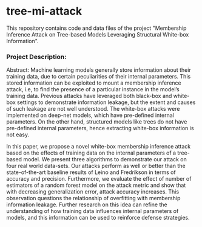 # tree-mi-attack
This repository contains code and data files of the project "Membership Inference Attack on Tree-based Models Leveraging Structural White-box Information".

### Project Description:

Abstract:
Machine learning models generally store information about their training data, due to certain peculiarities of their internal parameters. This stored information can be exploited to mount a membership inference attack, i.e, to find the presence of a particular instance in the model’s training data. Previous attacks have leveraged both black-box and white-box settings to demonstrate information leakage, but the extent and causes of such leakage are not well understood. The white-box attacks were implemented on deep-net models, which have pre-defined internal parameters. On the other hand, structured models like trees do not have pre-defined internal parameters, hence extracting white-box information is not easy. 

In this paper, we propose a novel white-box membership inference attack based on the effects of training data on the internal parameters of a tree-based model. We present three algorithms to demonstrate our attack on four real world data-sets. Our attacks perform as well or better than the state-of-the-art baseline results of Leino and Fredrikson in terms of accuracy and precision. Furthermore, we evaluate the effect of number of estimators of a random forest model on the attack metric and show that with decreasing generalization error, attack accuracy increases. This observation questions the relationship of overfitting with membership information leakage. Further research on this idea can refine the understanding of how training data influences internal parameters of models, and this information can be used to reinforce defense strategies.
